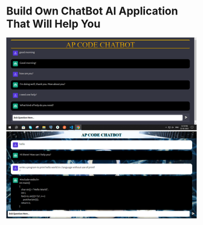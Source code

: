 # Build Own ChatBot AI Application That Will Help You
<img src="./Capture.PNG" />
<br>
<img src="./Capture1.PNG" />
